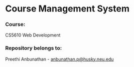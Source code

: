 # Course Management System 

### Course:
CS5610 Web Development

### Repository belongs to:
Preethi Anbunathan - anbunathan.p@husky.neu.edu
